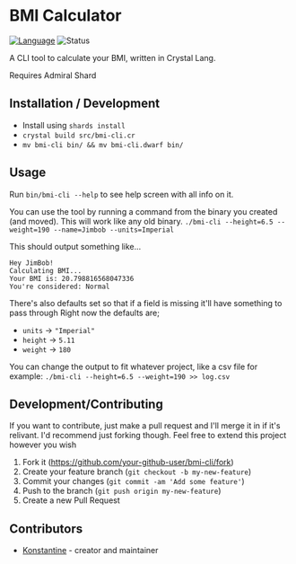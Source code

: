 # BMI Calculator

[![Language](https://img.shields.io/badge/language-crystal-776791.svg)](https://github.com/crystal-lang/crystal)
![Status](https://img.shields.io/badge/status-WIP-blue.svg)

A CLI tool to calculate your BMI, written in Crystal Lang.

Requires Admiral Shard


## Installation / Development

- Install using `shards install`
- `crystal build src/bmi-cli.cr`
- `mv bmi-cli bin/ && mv bmi-cli.dwarf bin/`

## Usage

Run `bin/bmi-cli --help` to see help screen with all info on it.

You can use the tool by running a command from the binary you created (and moved). This will work like any old binary.
`./bmi-cli --height=6.5 --weight=190 --name=Jimbob --units=Imperial`

This should output something like...
```
Hey JimBob!
Calculating BMI...
Your BMI is: 20.798816568047336
You're considered: Normal
```

There's also defaults set so that if a field is missing it'll have something to pass through
Right now the defaults are;
- `units`  -> `"Imperial"`
- `height` -> `5.11`
- `weight` -> `180`

You can change the output to fit whatever project, like a csv file for example: `./bmi-cli --height=6.5 --weight=190 >> log.csv`

## Development/Contributing

If you want to contribute, just make a pull request and I'll merge it in if it's relivant. I'd recommend just forking though.
Feel free to extend this project however you wish

1. Fork it (<https://github.com/your-github-user/bmi-cli/fork>)
2. Create your feature branch (`git checkout -b my-new-feature`)
3. Commit your changes (`git commit -am 'Add some feature'`)
4. Push to the branch (`git push origin my-new-feature`)
5. Create a new Pull Request

## Contributors

- [Konstantine](https://github.com/your-github-user) - creator and maintainer
